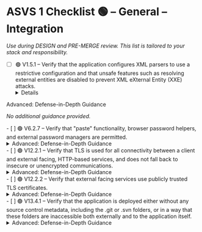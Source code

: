 # ASVS 1 Checklist 🟢 – General – Integration

_Use during DESIGN and PRE-MERGE review. This list is tailored to your stack and responsibility._

- [ ] 🟢 V1.5.1 – Verify that the application configures XML parsers to use a restrictive configuration and that unsafe features such as resolving external entities are disabled to prevent XML eXternal Entity (XXE) attacks.
  <details>
<summary>Advanced: Defense-in-Depth Guidance</summary>

_No additional guidance provided._

</details>
- [ ] 🟢 V6.2.7 – Verify that "paste" functionality, browser password helpers, and external password managers are permitted.
  <details>
<summary>Advanced: Defense-in-Depth Guidance</summary>

_No additional guidance provided._

</details>
- [ ] 🟢 V12.2.1 – Verify that TLS is used for all connectivity between a client and external facing, HTTP-based services, and does not fall back to insecure or unencrypted communications.
  <details>
<summary>Advanced: Defense-in-Depth Guidance</summary>

_No additional guidance provided._

</details>
- [ ] 🟢 V12.2.2 – Verify that external facing services use publicly trusted TLS certificates.
  <details>
<summary>Advanced: Defense-in-Depth Guidance</summary>

_No additional guidance provided._

</details>
- [ ] 🟢 V13.4.1 – Verify that the application is deployed either without any source control metadata, including the .git or .svn folders, or in a way that these folders are inaccessible both externally and to the application itself.
  <details>
<summary>Advanced: Defense-in-Depth Guidance</summary>

_No additional guidance provided._

</details>
